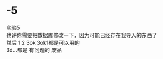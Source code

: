 # -5
实验5     
也许你需要把数据库修改一下，因为可能已经存在我导入的东西了      
然后  1     2     3ok       3ok1都是可以用的     
3d...都是  有问题的 废品
